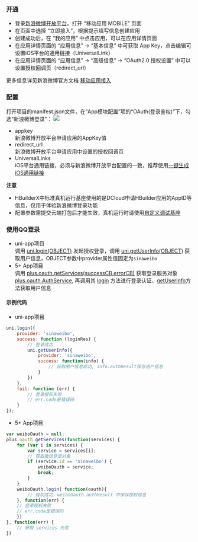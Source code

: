 ### 开通  
- 登录[新浪微博开放平台](http://open.weibo.com/)，打开 “移动应用 MOBILE” 页面  
- 在页面中选择 “立即接入”，根据提示填写信息创建应用  
- 创建成功后，在 “我的应用” 中点击应用，可以在应用详情页面   
- 在应用详情页面的 “应用信息” -> “基本信息” 中可获取 App Key，点击编辑可设置iOS平台的通用链接（UniversalLink）  
- 在应用详情页面的 “应用信息” -> “高级信息” -> “OAuth2.0 授权设置” 中可以设置授权回调页（redirect_url）  

更多信息详见新浪微博官方文档 [移动应用接入](https://open.weibo.com/wiki/Connect/login)



### 配置  
打开项目的manifest.json文件，在“App模块配置”项的“OAuth(登录鉴权)”下，勾选“新浪微博登录”：
![](https://partner-dcloud-native.oss-cn-hangzhou.aliyuncs.com/images/uniapp/oauth/sina-manifest.png)

- appkey  
新浪微博开放平台申请应用的AppKey值  
- redirect_url  
新浪微博开放平台申请应用中设置的授权回调页  
- UniversalLinks  
iOS平台通用链接，必须与新浪微博开放平台配置的一致，推荐使用[一键生成iOS通用链接](https://uniapp.dcloud.io/api/plugins/universal-links.html)  


**注意**
- HBuilderX中标准真机运行基座使用的是DCloud申请HBuilder应用的AppID等信息，仅用于体验新浪微博登录功能
- 配置参数需提交云端打包后才能生效，真机运行时请使用[自定义调试基座](https://ask.dcloud.net.cn/article/35115)


### 使用QQ登录  

- uni-app项目  
调用 [uni.login(OBJECT)](api/plugins/login?id=login) 发起授权登录，调用 [uni.getUserInfo(OBJECT)](https://uniapp.dcloud.io/api/plugins/login?id=getuserinfo) 获取用户信息，OBJECT参数中provider属性值固定为`sinaweibo`
- 5+ App项目  
调用 [plus.oauth.getServices(successCB,errorCB)](https://www.html5plus.org/doc/zh_cn/oauth.html#plus.oauth.getServices) 获取登录服务对象 [plus.oauth.AuthService](https://www.html5plus.org/doc/zh_cn/oauth.html#plus.oauth.AuthService), 再调用其 [login](https://www.html5plus.org/doc/zh_cn/oauth.html#plus.oauth.AuthService.login) 方法进行登录认证、[getUserInfo](https://www.html5plus.org/doc/zh_cn/oauth.html#plus.oauth.AuthService.getUserInfo)方法获取用户信息  


#### 示例代码  
- uni-app项目  
``` js  
uni.login({
    provider: 'sinaweibo',
    success: function (loginRes) {
        // 登录成功
        uni.getUserInfo({
            provider: 'sinaweibo',
            success: function(info) {
                // 获取用户信息成功, info.authResult保存用户信息
            }
        })
    },
    fail: function (err) {
        // 登录授权失败  
        // err.code是错误码
    }
});
```  

- 5+ App项目  
``` js  
var weiboOauth = null;
plus.oauth.getServices(function(services) {
	for (var i in services) {
		var service = services[i];
		// 获取微信登录对象 
		if (service.id == 'sinaweibo') {
			weiboOauth = service;
			break;
		}
	}
	weiboOauth.login( function(oauth){
		// 授权成功，weiboOauth.authResult 中保存授权信息  
	}, function(err) {
    // 登录授权失败  
    // err.code是错误码
	})
}, function(err) {
	// 获取 services 失败
})
```


